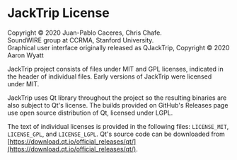 # JackTrip License

Copyright © 2020 Juan-Pablo Caceres, Chris Chafe.  
SoundWIRE group at CCRMA, Stanford University.  
Graphical user interface originally released as QJackTrip, 
Copyright © 2020 Aaron Wyatt

JackTrip project consists of files under MIT and GPL licenses, indicated in the
header of individual files. Early versions of JackTrip were licensed under MIT.

JackTrip uses Qt library throughout the project so the resulting binaries are
also subject to Qt's license. The builds provided on GitHub's Releases page use
open source distribution of Qt, licensed under LGPL.

The text of individual licenses is provided in the following files: `LICENSE_MIT`, `LICENSE_GPL`, and `LICENSE_LGPL`. Qt's source code can be downloaded from [https://download.qt.io/official_releases/qt/](https://download.qt.io/official_releases/qt/).
